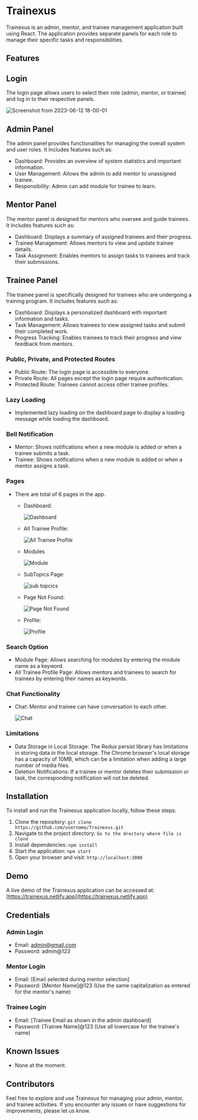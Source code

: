 # Trainexus

Trainexus is an admin, mentor, and trainee management application built using React. The application provides separate panels for each role to manage their specific tasks and responsibilities.

## Features

## Login

The login page allows users to select their role (admin, mentor, or trainee) and log in to their respective panels.

![Screenshot from 2023-06-12 18-00-01](https://github.com/mdkamran25/Role-based-managaement/assets/122250114/45e40ccf-09a1-4126-9675-58388beae233)

## Admin Panel

The admin panel provides functionalities for managing the overall system and user roles. It includes features such as:

- Dashboard: Provides an overview of system statistics and important information.
- User Management: Allows the admin to add mentor to unassigned trainee.
- Responsibility: Admin can add module for trainee to learn.

## Mentor Panel

The mentor panel is designed for mentors who oversee and guide trainees. It includes features such as:

- Dashboard: Displays a summary of assigned trainees and their progress.
- Trainee Management: Allows mentors to view and update trainee details.
- Task Assignment: Enables mentors to assign tasks to trainees and track their submissions.


## Trainee Panel

The trainee panel is specifically designed for trainees who are undergoing a training program. It includes features such as:

- Dashboard: Displays a personalized dashboard with important information and tasks.
- Task Management: Allows trainees to view assigned tasks and submit their completed work.
- Progress Tracking: Enables trainees to track their progress and view feedback from mentors.


### Public, Private, and Protected Routes

- Public Route: The login page is accessible to everyone.
- Private Route: All pages except the login page require authentication.
- Protected Route: Trainees cannot access other trainee profiles.

### Lazy Loading

- Implemented lazy loading on the dashboard page to display a loading message while loading the dashboard.

### Bell Notification

- Mentor: Shows notifications when a new module is added or when a trainee submits a task.
- Trainee: Shows notifications when a new module is added or when a mentor assigns a task.

### Pages
- There are total of 6 pages in the app.
    - Dashboard: 

         <picture>
          <img src="https://github.com/MdKAMRAN7255/Screenshot/blob/67c67794f2302ecefc5ef355c27ee85dbeada9d3/Screenshot%20from%202023-06-12%2018-19-01.png" alt="Dashboard" >
         </picture>

    - All Trainee Profile: 

      <picture>
        <img src="https://github.com/MdKAMRAN7255/Screenshot/blob/e3ab7e814df3d954e4f1a60bcd3b63345863d67a/Screenshot%20from%202023-06-12%2018-28-11.png" alt="All Trainee Profile" >
      </picture>

    - Modules

      <picture>
        <img src="https://github.com/MdKAMRAN7255/Screenshot/blob/16cb7aad2970328e2a5bf9d80b03ffb07cc45138/Screenshot%20from%202023-06-12%2019-33-56.png" alt="Module" >
      </picture>

    - SubTopics Page: 

      <picture>
        <img src="https://github.com/MdKAMRAN7255/Screenshot/blob/fcb8c94a9a2639ee2bbb252a77c648b843708c50/Screenshot%20from%202023-06-12%2018-32-05.png" alt="sub topcics" >
      </picture>

    - Page Not Found: 

      <picture>
        <img src="https://github.com/MdKAMRAN7255/Screenshot/blob/5fd11c88ed707b2c48d5083fad6a50c973b90b03/Screenshot%20from%202023-06-15%2018-31-27.png" alt="Page Not Found" >
      </picture>

    - Profile: 
 
      <picture>
        <img src="https://github.com/MdKAMRAN7255/Screenshot/blob/a665b9e86bcb9411ba8b0c7127b5f84b3e781657/Screenshot%20from%202023-06-15%2018-45-07.png" alt="Profile">
      </picture>


### Search Option

- Module Page: Allows searching for modules by entering the module name as a keyword.
- All Trainee Profile Page: Allows mentors and trainees to search for trainees by entering their names as keywords.

### Chat Functionality
- Chat: Mentor and trainee can have conversation to each other.

    <picture>
      <img src="https://github.com/MdKAMRAN7255/Screenshot/blob/a665b9e86bcb9411ba8b0c7127b5f84b3e781657/Screenshot%20from%202023-06-15%2018-46-09.png" alt="Chat">
    </picture>


### Limitations

- Data Storage in Local Storage: The Redux persist library has limitations in storing data in the local storage. The Chrome browser's local storage has a capacity of 10MB, which can be a limitation when adding a large number of media files.
- Deletion Notifications: If a trainee or mentor deletes their submission or task, the corresponding notification will not be deleted.

## Installation

To install and run the Trainexus application locally, follow these steps:

1. Clone the repository: `git clone https://github.com/username/Trainexus.git`
2. Navigate to the project directory: `Go to the drectory where file is clone`
3. Install dependencies: `npm install`
4. Start the application: `npm start`
5. Open your browser and visit: `http://localhost:3000`

## Demo

A live demo of the Trainexus application can be accessed at: [https://trainexus.netlify.app](https://trainexus.netlify.app)

## Credentials

### Admin Login

- Email: admin@gmail.com
- Password: admin@123

### Mentor Login

- Email: [Email selected during mentor selection]
- Password: [Mentor Name]@123 (Use the same capitalization as entered for the mentor's name)

### Trainee Login

- Email: [Trainee Email as shown in the admin dashboard]
- Password: [Trainee Name]@123 (Use all lowercase for the trainee's name)

## Known Issues

- None at the moment.

## Contributors

Feel free to explore and use Trainexus for managing your admin, mentor, and trainee activities. If you encounter any issues or have suggestions for improvements, please let us know.



